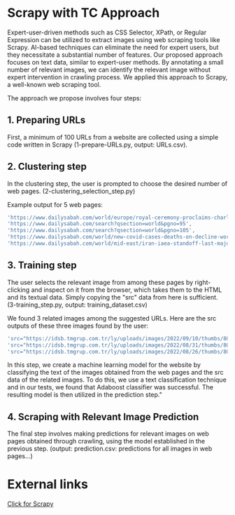 
# Scrapy with TC Approach
Expert-user-driven methods such as CSS Selector, XPath, or Regular Expression can be utilized to extract images using web scraping tools like Scrapy. AI-based techniques can eliminate the need for expert users, but they necessitate a substantial number of features. Our proposed approach focuses on text data, similar to expert-user methods. By annotating a small number of relevant images, we can identify the relevant image without expert intervention in crawling process. We applied this approach to Scrapy, a well-known web scraping tool.

The approach we propose involves four steps:

## 1. Preparing URLs
First, a minimum of 100 URLs from a website are collected using a simple code written in Scrapy (1-prepare-URLs.py, output: URLs.csv).

## 2. Clustering step
In the clustering step, the user is prompted to choose the desired number of web pages. (2-clustering_selection_step.py)

Example output for 5 web pages:
```javascript
'https://www.dailysabah.com/world/europe/royal-ceremony-proclaims-charles-as-king-queens-funeral-on-sept-19', 
'https://www.dailysabah.com/search?qsection=world&pgno=95', 
'https://www.dailysabah.com/search?qsection=world&pgno=105', 
'https://www.dailysabah.com/world/new-covid-cases-deaths-on-decline-worldwide-who/news', 
'https://www.dailysabah.com/world/mid-east/iran-iaea-standoff-last-major-hurdle-in-reviving-nuke-deal'
```

## 3. Training step
The user selects the relevant image from among these pages by right-clicking and inspect on it from the browser, which takes them to the HTML and its textual data. Simply copying the "src" data from here is sufficient. (3-training_step.py, output: training_dataset.csv)

We found 3 related images among the suggested URLs. Here are the src outputs of these three images found by the user:
```javascript
'src="https://idsb.tmgrup.com.tr/ly/uploads/images/2022/09/10/thumbs/800x531/230123.jpg?v=1662838000"',
'src="https://idsb.tmgrup.com.tr/ly/uploads/images/2022/08/31/thumbs/800x531/228120.jpg?v=1661966273"',
'src="https://idsb.tmgrup.com.tr/ly/uploads/images/2022/08/26/thumbs/800x531/227103.jpg?v=1661507864"'
```
In this step, we create a machine learning model for the website by classifying the text of the images obtained from the web pages and the src data of the related images. To do this, we use a text classification technique and in our tests, we found that Adaboost classifier was successful. The resulting model is then utilized in the prediction step."


## 4. Scraping with Relevant Image Prediction
The final step involves making predictions for relevant images on web pages obtained through crawling, using the model established in the previous step. (output: prediction.csv: predictions for all images in web pages...)

# External links
<a href="https://scrapy.org/" target="_blank">Click for Scrapy</a>

